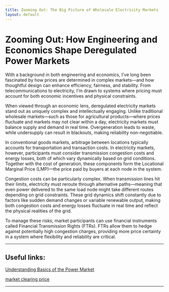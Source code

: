 ```yaml
---
title: Zooming Out: The Big Picture of Wholesale Electricity Markets
layout: default
---
```


# Zooming Out: How Engineering and Economics Shape Deregulated Power Markets

With a background in both engineering and economics, I've long been fascinated by how prices are determined in complex markets—and how thoughtful design can enhance efficiency, fairness, and stability. From telecommunications to electricity, I’m drawn to systems where pricing must account for both economic incentives and physical constraints.

When viewed through an economic lens, deregulated electricity markets stand out as uniquely complex and intellectually engaging. Unlike traditional wholesale markets—such as those for agricultural products—where prices fluctuate and markets may not clear within a day, electricity markets must balance supply and demand in real time. Overgeneration leads to waste, while undersupply can result in blackouts, making reliability non-negotiable.

In conventional goods markets, arbitrage between locations typically accounts for transportation and transaction costs. In electricity markets, however, participants must consider transmission congestion costs and energy losses, both of which vary dynamically based on grid conditions. Together with the cost of generation, these components form the Locational Marginal Price (LMP)—the price paid by buyers at each node in the system.

Congestion costs can be particularly complex. When transmission lines hit their limits, electricity must reroute through alternative paths—meaning that even power delivered to the same load node might take different routes depending on grid constraints. These grid dynamics shift constantly due to factors like sudden demand changes or variable renewable output, making both congestion costs and energy losses fluctuate in real time and reflect the physical realities of the grid.

To manage these risks, market participants can use financial instruments called Financial Transmission Rights (FTRs). FTRs allow them to hedge against potentially high congestion charges, providing more price certainty in a system where flexibility and reliability are critical.


---
## Useful links:
<a href="https://www.youtube.com/watch?v=dYvEG3uQzsQ" target="_blank">Understanding Basics of the Power Market</a>

 [market clearing price](./market-pricing.md)




---

